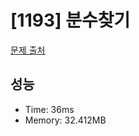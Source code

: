 # [1193] 분수찾기

[문제 출처](https://www.acmicpc.net/problem/1193)

## 성능

- Time: 36ms
- Memory: 32.412MB